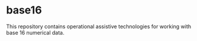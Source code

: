 # base16
This repository contains operational assistive technologies for working with base 16 numerical data.
